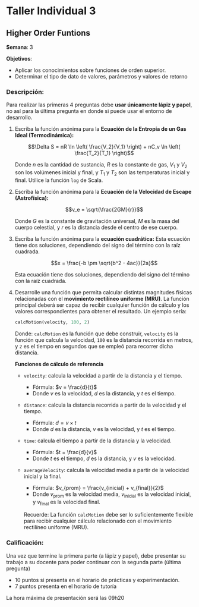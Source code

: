 # Taller Individual  3
## Higher Order Funtions

**Semana**: 3

**Objetivos**:

- Aplicar los conocimientos sobre funciones de orden superior.
- Determinar el tipo de dato de valores, parámetros y valores de retorno

### Descripción:

Para realizar las primeras 4 preguntas debe **usar únicamente lápiz y papel**, no así para la última pregunta en donde si puede usar el entorno de desarrollo.

1. Escriba la función anónima para la **Ecuación de la Entropía de un Gas Ideal (Termodinámica):** 
   
   $$\Delta S = nR \ln \left( \frac{V_2}{V_1} \right) + nC_v \ln \left( \frac{T_2}{T_1} \right)$$ 

   Donde $n$ es la cantidad de sustancia, $R$ es la constante de gas, $V_1$ y $V_2$ son los volúmenes inicial y final, y $T_1$ y $T_2$ son las temperaturas inicial y final. Utilice la función ``log`` de Scala. 


2. Escriba la función anónima para la **Ecuación de la Velocidad de Escape (Astrofísica):** 

    $$v_e = \sqrt{\frac{2GM}{r}}$$

   Donde $G$ es la constante de gravitación universal, $M$ es la masa del cuerpo celestial, y $r$ es la distancia desde el centro de ese cuerpo.

3. Escriba la función anónima para la **ecuación cuadrática:** Esta ecuación tiene dos soluciones, dependiendo del signo del término con la raíz cuadrada.
   
   $$x = \frac{-b \pm \sqrt{b^2 - 4ac}}{2a}$$

   Esta ecuación tiene dos soluciones, dependiendo del signo del término con la raíz cuadrada.

4. Desarrolle una función que permita calcular distintas magnitudes físicas relacionadas con el **movimiento rectilíneo uniforme (MRU)**. La función principal deberá ser capaz de recibir cualquier función de cálculo y los valores correspondientes para obtener el resultado. Un ejemplo sería:

   ```python
   calcMotion(velocity, 100, 2)
   ```

   Donde: `calcMotion` es la función que debe construir, `velocity` es la función que calcula la velocidad, `100` es la distancia recorrida en metros, y `2` es el tiempo en segundos que se empleó para recorrer dicha distancia.

   **Funciones de cálculo de referencia**

   - `velocity`: calcula la velocidad a partir de la distancia y el tiempo.
     - Fórmula: $v = \frac{d}{t}$
     - Donde $v$ es la velocidad, $d$ es la distancia, y $t$ es el tiempo.

   - `distance`: calcula la distancia recorrida a partir de la velocidad y el tiempo.
     - Fórmula: $d = v \times t$
     - Donde $d$ es la distancia, $v$ es la velocidad, y $t$ es el tiempo.

   - `time`: calcula el tiempo a partir de la distancia y la velocidad.
     - Fórmula: $t = \frac{d}{v}$
     - Donde $t$ es el tiempo, $d$ es la distancia, y $v$ es la velocidad.

   - `averageVelocity`: calcula la velocidad media a partir de la velocidad inicial y la final.
     - Fórmula: $v_{prom} = \frac{v_{inicial} + v_{final}}{2}$
     - Donde $v_{\text{prom}}$ es la velocidad media, $v_{\text{inicial}}$ es la velocidad inicial, y $v_{\text{final}}$ es la velocidad final.

      Recuerde: La función `calcMotion` debe ser lo suficientemente flexible para recibir cualquier cálculo relacionado con el movimiento rectilíneo uniforme (MRU).


### Calificación:

Una vez que termine la primera parte (a lápiz y papel), debe presentar su trabajo a su docente para poder continuar con la segunda parte (última pregunta)

- 10 puntos si presenta en el horario de prácticas y experimentación.
- 7 puntos presenta en el horario de tutoría

La hora máxima de presentación será las 09h20
